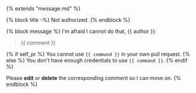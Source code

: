 {% extends "message.md" %}

{% block title -%}
Not authorized.
{% endblock %}

{% block message %}
I'm afraid I cannot do that, {{ author }}:

> {{ comment }}

{% if self_pr %}
You cannot use `{{ command }}` in your own pull request.
{% else %}
You don't have enough credentials to use `{{ command }}`.
{% endif %}

Please **edit** or **delete** the corresponding comment so I can move on.
{% endblock %}
